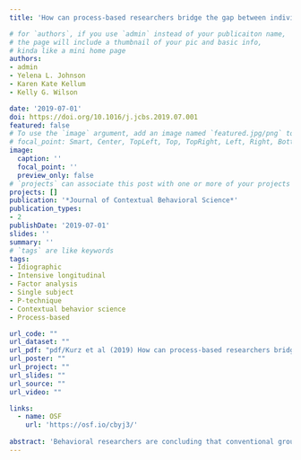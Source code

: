 ```yaml
---
title: 'How can process-based researchers bridge the gap between individuals and groups? Discover the dynamic p-technique'

# for `authors`, if you use `admin` instead of your publicaiton name,
# the page will include a thumbnail of your pic and basic info,
# kinda like a mini home page
authors:
- admin
- Yelena L. Johnson
- Karen Kate Kellum
- Kelly G. Wilson

date: '2019-07-01'
doi: https://doi.org/10.1016/j.jcbs.2019.07.001
featured: false
# To use the `image` argument, add an image named `featured.jpg/png` to your page's folder.
# focal_point: Smart, Center, TopLeft, Top, TopRight, Left, Right, BottomLeft, Bottom, BottomRight.
image:
  caption: ''
  focal_point: ''
  preview_only: false
# `projects` can associate this post with one or more of your projects
projects: []
publication: '*Journal of Contextual Behavioral Science*'
publication_types:
- 2
publishDate: '2019-07-01'
slides: ''
summary: ''
# `tags` are like keywords
tags:
- Idiographic
- Intensive longitudinal
- Factor analysis
- Single subject
- P-technique
- Contextual behavior science
- Process-based

url_code: ""
url_dataset: ""
url_pdf: "pdf/Kurz et al (2019) How can process-based researchers bridge the gap between individuals and groups.pdf"
url_poster: ""
url_project: ""
url_slides: ""
url_source: ""
url_video: ""

links:
  - name: OSF
    url: 'https://osf.io/cbyj3/'
    
abstract: 'Behavioral researchers are concluding that conventional group-based analyses often mask meaningful individual differences and do not necessarily map onto the change processes within the lives of individual humans. [Hayes et al. (2018)](https://doi.org/10.1016/j.brat.2018.10.005) have called for a renewed focus on idiographic research, but with methods capable of nuanced multivariate insights and capable of scaling to nomothetic generalizations. To that end, we present a statistical technique we believe may be useful for the task: the dynamic p-technique. The dynamic p-technique can accommodate multivariate longitudinal data and may be used to conduct single-subject and group-level analyses. After introducing the dynamic p-technique, we provide several examples of how it may be used in practice by presenting the step-by-step analyses of single-subject daily-diary dataset wherein we examined the day-to-day associations between ADHD difficulties and psychotropic medication. Although it has been underutilized by behavioral researchers, we believe p-technique analyses are particularly well-suited to model personal dynamics with nuance and within context and allow researchers to inductively build from idiographic patterns to nomothetic trends. For a fine-grain walk-through of the analyses presented, including the data and statistical code, link to our supplemental materials: [https://osf.io/cbyj3/](https://osf.io/cbyj3/)'
---
```


